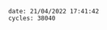 

                date: 21/04/2022 17:41:42
                cycles: 38040

                         